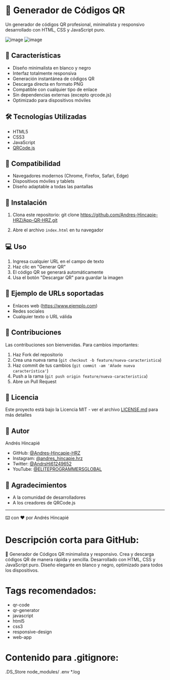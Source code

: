 # 🔲 Generador de Códigos QR

Un generador de códigos QR profesional, minimalista y responsivo desarrollado con HTML, CSS y JavaScript puro.

![image](https://github.com/user-attachments/assets/9480daf0-d64f-49a2-bb5c-8cae8a2f3e3b) ![image](https://github.com/user-attachments/assets/ccc12ac3-3fe4-4194-9999-398e0f7c3222)


## 🚀 Características

- Diseño minimalista en blanco y negro
- Interfaz totalmente responsiva  
- Generación instantánea de códigos QR
- Descarga directa en formato PNG
- Compatible con cualquier tipo de enlace
- Sin dependencias externas (excepto qrcode.js)
- Optimizado para dispositivos móviles

## 🛠️ Tecnologías Utilizadas

- HTML5
- CSS3  
- JavaScript
- [QRCode.js](https://davidshimjs.github.io/qrcodejs/)

## 📱 Compatibilidad

- Navegadores modernos (Chrome, Firefox, Safari, Edge)
- Dispositivos móviles y tablets
- Diseño adaptable a todas las pantallas

## 🔧 Instalación

1. Clona este repositorio:
git clone https://github.com/Andres-Hincapie-HRZ/App-QR-HRZ.git

2. Abre el archivo `index.html` en tu navegador

## 💻 Uso

1. Ingresa cualquier URL en el campo de texto
2. Haz clic en "Generar QR"
3. El código QR se generará automáticamente  
4. Usa el botón "Descargar QR" para guardar la imagen

## 📝 Ejemplo de URLs soportadas

- Enlaces web (https://www.ejemplo.com)
- Redes sociales
- Cualquier texto o URL válida

## 🤝 Contribuciones

Las contribuciones son bienvenidas. Para cambios importantes:

1. Haz Fork del repositorio
2. Crea una nueva rama (`git checkout -b feature/nueva-caracteristica`)
3. Haz commit de tus cambios (`git commit -am 'Añade nueva característica'`)
4. Push a la rama (`git push origin feature/nueva-caracteristica`)
5. Abre un Pull Request

## 📄 Licencia

Este proyecto está bajo la Licencia MIT - ver el archivo [LICENSE.md](LICENSE.md) para más detalles

## 👤 Autor

Andrés Hincapié
- GitHub: [@Andres-Hincapie-HRZ](https://github.com/Andres-Hincapie-HRZ)
- Instagram: [@andres_hincapie.hrz](https://instagram.com/andres_hincapie.hrz)
- Twitter: [@AndrsHi61249652](https://twitter.com/AndrsHi61249652)
- YouTube: [@ELITEPROGRAMMERSGLOBAL](https://youtube.com/@ELITEPROGRAMMERSGLOBAL)

## 🌟 Agradecimientos

- A la comunidad de desarrolladores
- A los creadores de QRCode.js

---
⌨️ con ❤️ por Andrés Hincapié

# Descripción corta para GitHub:
📱 Generador de Códigos QR minimalista y responsivo. Crea y descarga códigos QR de manera rápida y sencilla. Desarrollado con HTML, CSS y JavaScript puro. Diseño elegante en blanco y negro, optimizado para todos los dispositivos.

# Tags recomendados:
- qr-code
- qr-generator
- javascript
- html5
- css3
- responsive-design
- web-app

# Contenido para .gitignore:
.DS_Store
node_modules/
.env
*.log
